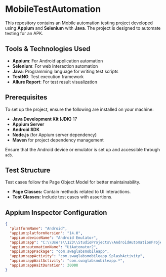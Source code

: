 # MobileTestAutomation

This repository contains an Mobile automation testing project developed using **Appium** and **Selenium** with **Java**. The project is designed to automate testing for an APK.

## Tools & Technologies Used

- **Appium**: For Android application automation
- **Selenium**: For web interaction automation
- **Java**: Programming language for writing test scripts
- **TestNG**: Test execution framework
- **Allure Report**: For test result visualization

## Prerequisites

To set up the project, ensure the following are installed on your machine:

- **Java Development Kit (JDK)** 17
- **Appium Server**
- **Android SDK**
- **Node.js** (for Appium server dependency)
- **Maven** for project dependency management

Ensure that the Android device or emulator is set up and accessible through `adb`.

## Test Structure

Test cases follow the Page Object Model for better maintainability.
- **Page Classes:** Contain methods related to UI interactions.
- **Test Classes:** Include test cases with assertions.

## Appium Inspector Configuration
```json
{
  "platformName": "Android",
  "appium:platformVersion": "14.0",
  "appium:deviceName": "Android Emulator",
  "appium:app": "C:\\Users\\123\\StudioProjects\\AndroidAutomationProject\\apk\\demo.apk",
  "appium:automationName": "UiAutomator2",
  "appium:appPackage": "com.swaglabsmobileapp",
  "appium:appActivity": "com.swaglabsmobileapp.SplashActivity",
  "appium:appWaitActivity": "com.swaglabsmobileapp.*",
  "appium:appWaitDuration": 30000
}
